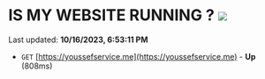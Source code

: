 # IS MY WEBSITE RUNNING ? [![](https://img.shields.io/static/v1?label=Sponsor&message=%E2%9D%A4&logo=GitHub&color=%23fe8e86)](https://github.com/sponsors/<username>)

Last updated: **10/16/2023, 6:53:11 PM**

- `GET` [https://youssefservice.me](https://youssefservice.me) - **Up** (808ms)
